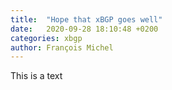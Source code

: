 ```yaml
---
title:  "Hope that xBGP goes well"
date:   2020-09-28 18:10:48 +0200
categories: xbgp
author: François Michel
---
```

This is a text